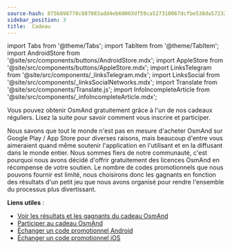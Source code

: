 ```yaml
---
source-hash: 875b898778c887083add4eb60003df59ca527310067dcfbe538da5723289c381 
sidebar_position: 3
title:  Cadeau
---
```


import Tabs from '@theme/Tabs';
import TabItem from '@theme/TabItem';
import AndroidStore from '@site/src/components/buttons/AndroidStore.mdx';
import AppleStore from '@site/src/components/buttons/AppleStore.mdx';
import LinksTelegram from '@site/src/components/_linksTelegram.mdx';
import LinksSocial from '@site/src/components/_linksSocialNetworks.mdx';
import Translate from '@site/src/components/Translate.js';
import InfoIncompleteArticle from '@site/src/components/_infoIncompleteArticle.mdx';

Vous pouvez obtenir OsmAnd gratuitement grâce à l'un de nos cadeaux réguliers. Lisez la suite pour savoir comment vous inscrire et participer.

Nous savons que tout le monde n'est pas en mesure d'acheter OsmAnd sur Google Play / App Store pour diverses raisons, mais beaucoup d'entre vous aimeraient quand même soutenir l'application en l'utilisant et en la diffusant dans le monde entier. Nous sommes fiers de notre communauté, c'est pourquoi nous avons décidé d'offrir gratuitement des licences OsmAnd en récompense de votre soutien. Le nombre de codes promotionnels que nous pouvons fournir est limité, nous choisirons donc les gagnants en fonction des résultats d'un petit jeu que nous avons organisé pour rendre l'ensemble du processus plus divertissant.

**Liens utiles** :
- [Voir les résultats et les gagnants du cadeau OsmAnd](https://osmand.net/giveaway/)
- [Participer au cadeau OsmAnd](https://osmand.net/giveaway/)
- [Échanger un code promotionnel Android](https://support.google.com/googleplay/answer/3422659?hl)
- [Échanger un code promotionnel iOS](https://support.apple.com/en-gb/HT201209)

